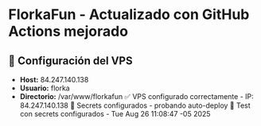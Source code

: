 # FlorkaFun - Actualizado con GitHub Actions mejorado

## 🚀 Configuración del VPS
- **Host:** 84.247.140.138
- **Usuario:** florka
- **Directorio:** /var/www/florkafun
✅ VPS configurado correctamente - IP: 84.247.140.138
🔧 Secrets configurados - probando auto-deploy
🎯 Test con secrets configurados - Tue Aug 26 11:08:47 -05 2025
